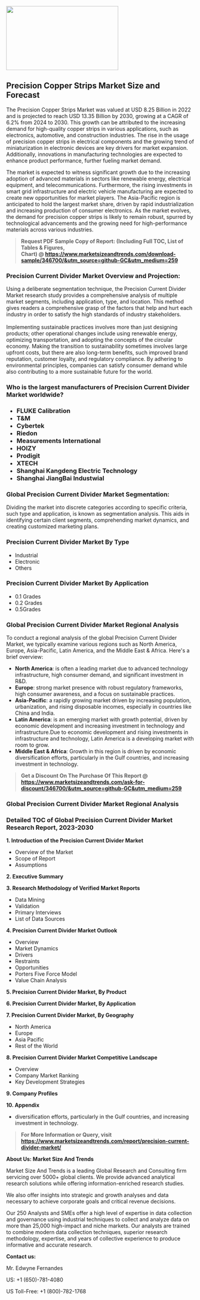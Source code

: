 <p><img class="alignnone size-medium wp-image-20088" src="https://ffe5etoiles.com/wp-content/uploads/2024/12/MST1-300x171.png" alt="" width="300" height="171" /></p><h2>Precision Copper Strips Market Size and Forecast</h2><p>The Precision Copper Strips Market was valued at USD 8.25 Billion in 2022 and is projected to reach USD 13.35 Billion by 2030, growing at a CAGR of 6.2% from 2024 to 2030. This growth can be attributed to the increasing demand for high-quality copper strips in various applications, such as electronics, automotive, and construction industries. The rise in the usage of precision copper strips in electrical components and the growing trend of miniaturization in electronic devices are key drivers for market expansion. Additionally, innovations in manufacturing technologies are expected to enhance product performance, further fueling market demand.</p><p>The market is expected to witness significant growth due to the increasing adoption of advanced materials in sectors like renewable energy, electrical equipment, and telecommunications. Furthermore, the rising investments in smart grid infrastructure and electric vehicle manufacturing are expected to create new opportunities for market players. The Asia-Pacific region is anticipated to hold the largest market share, driven by rapid industrialization and increasing production of consumer electronics. As the market evolves, the demand for precision copper strips is likely to remain robust, spurred by technological advancements and the growing need for high-performance materials across various industries.</p></p><blockquote id="" class=""><strong>Request PDF Sample Copy of Report: (Including Full TOC, List of Tables &amp; Figures, Chart)&nbsp;@&nbsp;<strong><a href="https://www.marketsizeandtrends.com/download-sample/346700/&utm_source=github-GC&utm_medium=259" target="_blank">https://www.marketsizeandtrends.com/download-sample/346700/&utm_source=github-GC&utm_medium=259</a></strong></strong></blockquote><h3 id="" class="">Precision Current Divider Market&nbsp;Overview and Projection:</h3><p id="" class="">Using a deliberate segmentation technique, the Precision Current Divider Market research study provides a comprehensive analysis of multiple market segments, including application, type, and location. This method gives readers a comprehensive grasp of the factors that help and hurt each industry in order to satisfy the high standards of industry stakeholders. <br /> <br />Implementing sustainable practices involves more than just designing products; other operational changes include using renewable energy, optimizing transportation, and adopting the concepts of the circular economy. Making the transition to sustainability sometimes involves large upfront costs, but there are also long-term benefits, such improved brand reputation, customer loyalty, and regulatory compliance. By adhering to environmental principles, companies can satisfy consumer demand while also contributing to a more sustainable future for the world.</p><h3 id="" class="">Who is the largest manufacturers of&nbsp;Precision Current Divider Market worldwide?</h3><h3 class=""><p><ul><li>FLUKE Calibration </li><li> T&M </li><li> Cybertek </li><li> Riedon </li><li> Measurements International </li><li> HOIZY </li><li> Prodigit </li><li> XTECH </li><li> Shanghai Kangdeng Electric Technology </li><li> Shanghai JiangBai Industwial</li></ul></p></h3><h3 id="" class="">Global&nbsp;Precision Current Divider Market Segmentation:</h3><p id="" class="">Dividing the market into discrete categories according to specific criteria, such type and application, is known as segmentation analysis. This aids in identifying certain client segments, comprehending market dynamics, and creating customized marketing plans.</p><h3 id="" class="">Precision Current Divider Market&nbsp;By Type</h3><p><p><ul><li>Industrial</li><li> Electronic</li><li> Others</p></li></ul></p></p><h3 id="" class="">Precision Current Divider Market&nbsp;By Application</h3><p class=""><p><ul><li>0.1 Grades</li><li> 0.2 Grades</li><li> 0.5Grades</li></ul></p></p><h3 id="" class="">Global Precision Current Divider Market Regional Analysis</h3><p id="" class="">To conduct a regional analysis of the global Precision Current Divider Market, we typically examine various regions such as North America, Europe, Asia-Pacific, Latin America, and the Middle East &amp; Africa. Here's a brief overview:</p><ul><li><strong>North America</strong>: is often a leading market due to advanced technology infrastructure, high consumer demand, and significant investment in R&amp;D.</li><li><strong>Europe</strong>: strong market presence with robust regulatory frameworks, high consumer awareness, and a focus on sustainable practices.</li><li><strong>Asia-Pacific</strong>: a rapidly growing market driven by increasing population, urbanization, and rising disposable incomes, especially in countries like China and India.</li><li><strong>Latin America</strong>: is an emerging market with growth potential, driven by economic development and increasing investment in technology and infrastructure.Due to economic development and rising investments in infrastructure and technology, Latin America is a developing market with room to grow.</li><li><strong>Middle East &amp; Africa</strong>: Growth in this region is driven by economic diversification efforts, particularly in the Gulf countries, and increasing investment in technology.</li></ul><blockquote id="" class=""><strong>Get a Discount On The Purchase Of This Report @ <strong><a href="https://www.marketsizeandtrends.com/ask-for-discount/346700/&utm_source=github-GC&utm_medium=259" target="_blank">https://www.marketsizeandtrends.com/ask-for-discount/346700/&utm_source=github-GC&utm_medium=259</a></strong></strong></blockquote><h3 id="" class="">Global Precision Current Divider Market Regional Analysis</h3><h3 id="" class="">Detailed TOC of Global Precision Current Divider Market Research Report, 2023-2030</h3><p id="" class=""><strong>1. Introduction of the Precision Current Divider Market</strong></p><ul><li>Overview of the Market</li><li>Scope of Report</li><li>Assumptions</li></ul><p id="" class=""><strong>2. Executive Summary</strong></p><p id="" class=""><strong>3. Research Methodology of Verified Market Reports</strong></p><ul><li>Data Mining</li><li>Validation</li><li>Primary Interviews</li><li>List of Data Sources</li></ul><p id="" class=""><strong>4. Precision Current Divider Market Outlook</strong></p><ul><li>Overview</li><li>Market Dynamics</li><li>Drivers</li><li>Restraints</li><li>Opportunities</li><li>Porters Five Force Model</li><li>Value Chain Analysis</li></ul><p id="" class=""><strong>5. Precision Current Divider Market, By Product</strong></p><p id="" class=""><strong>6. Precision Current Divider Market, By Application</strong></p><p id="" class=""><strong>7. Precision Current Divider Market, By Geography</strong></p><ul><li>North America</li><li>Europe</li><li>Asia Pacific</li><li>Rest of the World</li></ul><p id="" class=""><strong>8. Precision Current Divider Market Competitive Landscape</strong></p><ul><li>Overview</li><li>Company Market Ranking</li><li>Key Development Strategies</li></ul><p id="" class=""><strong>9. Company Profiles</strong></p><p id="" class=""><strong>10. Appendix</strong></p><ul><li>diversification efforts, particularly in the Gulf countries, and increasing investment in technology.</li></ul><blockquote id="" class=""><strong>For More Information or Query, visit <strong><strong><a href="https://www.marketsizeandtrends.com/report/precision-current-divider-market/" target="_blank">https://www.marketsizeandtrends.com/report/precision-current-divider-market/</a></strong></strong></strong></blockquote><p id="" class=""><strong>About Us: Market Size And Trends</strong></p><p id="" class="">Market Size And Trends is a leading Global Research and Consulting firm servicing over 5000+ global clients. We provide advanced analytical research solutions while offering information-enriched research studies.</p><p id="" class="">We also offer insights into strategic and growth analyses and data necessary to achieve corporate goals and critical revenue decisions.</p><p id="" class="">Our 250 Analysts and SMEs offer a high level of expertise in data collection and governance using industrial techniques to collect and analyze data on more than 25,000 high-impact and niche markets. Our analysts are trained to combine modern data collection techniques, superior research methodology, expertise, and years of collective experience to produce informative and accurate research.</p><p id="" class=""><strong>Contact us:</strong></p><p id="" class="">Mr. Edwyne Fernandes</p><p id="" class="">US: +1 (650)-781-4080</p><p id="" class="">US Toll-Free: +1 (800)-782-1768</p>
